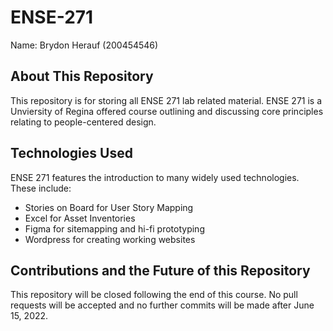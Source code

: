 # ENSE-271

Name: Brydon Herauf (200454546)

## About This Repository

This repository is for storing all ENSE 271 lab related material. ENSE 271 is a Unviersity of Regina offered course outlining and discussing core principles relating to people-centered design.

## Technologies Used

ENSE 271 features the introduction to many widely used technologies. These include:

- Stories on Board for User Story Mapping
- Excel for Asset Inventories
- Figma for sitemapping and hi-fi prototyping
- Wordpress for creating working websites

## Contributions and the Future of this Repository

This repository will be closed following the end of this course. No pull requests will be accepted and no further commits will be made after June 15, 2022. 
